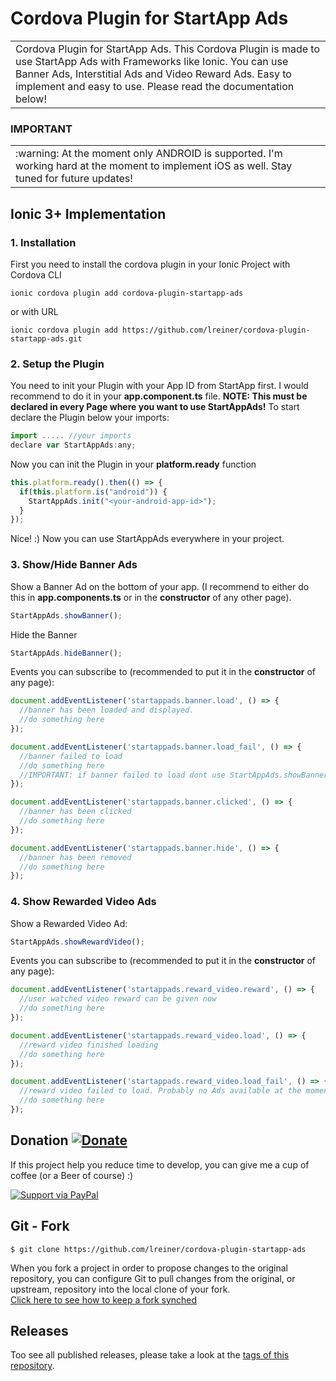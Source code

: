 # Cordova Plugin for StartApp Ads
<table>
<tr>
<td>
Cordova Plugin for StartApp Ads. This Cordova Plugin is made to use StartApp Ads with Frameworks like Ionic. You can use Banner Ads, Interstitial Ads and Video Reward Ads. Easy to implement and easy to use. Please read the documentation below!
</tr>
</table>

###  IMPORTANT
<table>
<tr>
<td>
:warning: At the moment only ANDROID is supported. I'm working hard at the moment to implement iOS as well. Stay tuned for future updates!
</td>
</tr>
</table>

## Ionic 3+ Implementation

### 1. Installation
First you need to install the cordova plugin in your Ionic Project with Cordova CLI

```
ionic cordova plugin add cordova-plugin-startapp-ads
```
or with URL
```
ionic cordova plugin add https://github.com/lreiner/cordova-plugin-startapp-ads.git
```

### 2. Setup the Plugin
You need to init your Plugin with your App ID from StartApp first. I would recommend to do it in your **app.component.ts** file.
**NOTE: This must be declared in every Page where you want to use StartAppAds!**
To start declare the Plugin below your imports:
```javascript
import ..... //your imports
declare var StartAppAds:any;
```
Now you can init the Plugin in your **platform.ready** function
```javascript
this.platform.ready().then(() => {
  if(this.platform.is("android")) {
    StartAppAds.init("<your-android-app-id>");
  }
});
```
Nice! :) Now you can use StartAppAds everywhere in your project.

### 3. Show/Hide Banner Ads
Show a Banner Ad on the bottom of your app. (I recommend to either do this in **app.components.ts** or in the **constructor** of any other page).
```javascript
StartAppAds.showBanner();
```
Hide the Banner
```javascript
StartAppAds.hideBanner();
```
Events you can subscribe to (recommended to put it in the **constructor** of any page):
```javascript
document.addEventListener('startappads.banner.load', () => {
  //banner has been loaded and displayed.
  //do something here
});

document.addEventListener('startappads.banner.load_fail', () => {
  //banner failed to load
  //do something here
  //IMPORTANT: if banner failed to load dont use StartAppAds.showBanner(); again. StartAppAds will load a new one by itself!
});

document.addEventListener('startappads.banner.clicked', () => {
  //banner has been clicked
  //do something here
});

document.addEventListener('startappads.banner.hide', () => {
  //banner has been removed
  //do something here
});
```

### 4. Show Rewarded Video Ads
Show a Rewarded Video Ad:
```javascript
StartAppAds.showRewardVideo();
```
Events you can subscribe to (recommended to put it in the **constructor** of any page):
```javascript
document.addEventListener('startappads.reward_video.reward', () => {
  //user watched video reward can be given now
  //do something here
});

document.addEventListener('startappads.reward_video.load', () => {
  //reward video finished loading
  //do something here
});

document.addEventListener('startappads.reward_video.load_fail', () => {
  //reward video failed to load. Probably no Ads available at the moment
  //do something here
});
```

## Donation [![Donate](https://img.shields.io/badge/Donate-PayPal-green.svg)](https://www.paypal.me/LukasReiner/) 
If this project help you reduce time to develop, you can give me a cup of coffee (or a Beer of course) :)

[![Support via PayPal](https://cdn.rawgit.com/twolfson/paypal-github-button/1.0.0/dist/button.svg)](https://www.paypal.me/LukasReiner/) 

## Git - Fork

```
$ git clone https://github.com/lreiner/cordova-plugin-startapp-ads
```
When you fork a project in order to propose changes to the original repository, you can configure Git to pull changes from the original, or upstream, repository into the local clone of your fork.</br >
[Click here to see how to keep a fork synched](https://help.github.com/articles/fork-a-repo/)

## Releases

Too see all published releases, please take a look at the [tags of this repository](https://github.com/lreiner/cordova-plugin-startapp-ads/tags).
